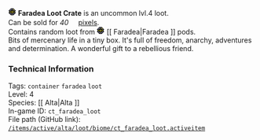 ![ ](https://raw.githubusercontent.com/Ceterai/Enternia/main/items/active/alta/loot/biome/ct_faradea_loot.png) **Faradea Loot Crate** is an uncommon lvl.4 loot.  
Can be sold for *40* <img src="https://starbounder.org/mediawiki/images/2/21/Pixel.png" width="12" height="16"/> [pixels](https://starbounder.org/Pixel).  
Contains random loot from ![ ](https://raw.githubusercontent.com/Ceterai/Enternia/main/items/active/unsorted/alta/loot/ct_faradea_loot.png) [[ Faradea|Faradea ]] pods.  
Bits of mercenary life in a tiny box. It's full of freedom, anarchy, adventures and determination. A wonderful gift to a rebellious friend.

### Technical Information

Tags: `container` `faradea` `loot`  
Level: 4  
Species: [[ Alta|Alta ]]  
In-game ID: `ct_faradea_loot`  
File path (GitHub link): [`/items/active/alta/loot/biome/ct_faradea_loot.activeitem`](https://github.com/Ceterai/Enternia/blob/main/items/active/alta/loot/biome/ct_faradea_loot.activeitem)
